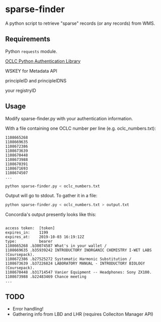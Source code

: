 # sparse-finder
A python script to retrieve "sparse" records (or any records) from WMS.

## Requirements
Python `requests` module.

[OCLC Python Authentication Library](https://github.com/OCLC-Developer-Network/oclc-auth-python)

WSKEY for Metadata API

principleID and principleIDNS

your registryID

## Usage
Modify sparse-finder.py with your authentication information.

With a file containing one OCLC number per line (e.g. oclc_numbers.txt):

```
1108665268
1108669635
1108672386
1108673639
1108670448
1108673988
1108670391
1108671693
1108674507
...
```


```bash
python sparse-finder.py < oclc_numbers.txt
```

Output will go to stdout. To gather it in a file:

```bash
python sparse-finder.py < oclc_numbers.txt > output.txt
```

Concordia's output presently looks like this:

```

access token:  [token]
expires_in:    1199
expires_at:    2019-10-03 16:19:12Z
type:          bearer
1108665268 .b30074587 What's in your wallet /
1108669635 .b35939242 INTRODUCTORY INORGANIC CHEMISTRY I-WET LABS (Coursepack).
1108672386 .b27525272 Systematic Harmonic Substitution /
1108673639 .b37226824 LABORATORY MANUAL - INTRODUCTORY BIOLOGY (Coursepack).
1108670448 .b31714547 Vanier Equipment -- Headphones: Sony ZX100.
1108673988 .b22483469 Chance meeting
...
```

## TODO
* Error handling!
* Gathering info from LBD and LHR (requires Colleciton Manager API)
